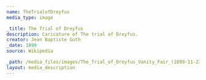 ```yaml
---
name: TheTrialofDreyfus
media_type: image

_title: The Trial of Dreyfus
description: Caricature of The trial of Dreyfus.
creator: Jean Baptiste Guth
_date: 1899
source: Wikipedia

_path: /media_files/images/The_Trial_of_Dreyfus_Vanity_Fair_(1899-11-23).jpg
layout: media_description
---
```

